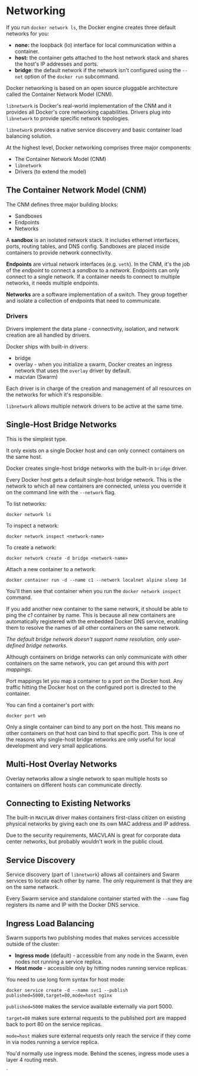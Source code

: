 # Networking

If you run `docker network ls`, the Docker engine creates three default networks for you:

- **none:** the loopback (lo) interface for local communication within a container.
- **host:** the container gets attached to the host network stack and shares the host's IP addresses and ports.
- **bridge**: the default network if the network isn't configured using the `--net` option of the `docker run` subcommand.

Docker networking is based on an open source pluggable architecture called the Container Network Model (CNM).

`libnetwork` is Docker's real-world implementation of the CNM and it provides all Docker's core networking capabilities. Drivers plug into `libnetwork` to provide specific network topologies.

`libnetwork` provides a native service discovery and basic container load balancing solution.

At the highest level, Docker networking comprises three major components:

- The Container Network Model (CNM)
- `libnetwork`
- Drivers (to extend the model)

## The Container Network Model (CNM)

The CNM defines three major building blocks:

- Sandboxes
- Endpoints
- Networks

A **sandbox** is an isolated network stack. It includes ethernet interfaces, ports, routing tables, and DNS config. Sandboxes are placed inside containers to provide network connectivity.

**Endpoints** are virtual network interfaces (e.g. `veth`). In the CNM, it's the job of the *endpoint* to connect a *sandbox* to a *network*. Endpoints can only connect to a single network. If a container needs to connect to multiple networks, it needs multiple endpoints.

**Networks** are a software implementation of a switch. They group together and isolate a collection of endpoints that need to communicate.

### Drivers

Drivers implement the data plane - connectivity, isolation, and network creation are all handled by drivers.

Docker ships with built-in drivers:

- bridge
- overlay - when you initialize a swarm, Docker creates an ingress network that uses the `overlay` driver by default.
- macvlan (Swarm)

Each driver is in charge of the creation and management of all resources on the networks for which it's responsible. 

`libnetwork` allows multiple network drivers to be active at the same time.

## Single-Host Bridge Networks

This is the simplest type.

It only exists on a single Docker host and can only connect containers on the same host.

Docker creates single-host bridge networks with the built-in `bridge` driver.

Every Docker host gets a default single-host bridge network. This is the network to which all new containers are connected, unless you override it on the command line with the `--network` flag.

To list networks:

`docker network ls`

To inspect a network:

`docker network inspect <network-name>`

To create a network:

`docker network create -d bridge <network-name>`

Attach a new container to a network:

`docker container run -d --name c1 --network localnet alpine sleep 1d`

You'll then see that container when you run the `docker network inspect` command.

If you add another new container to the same network, it should be able to ping the *c1* container by name. This is because all new containers are automatically registered with the embedded Docker DNS service, enabling them to resolve the names of all other containers on the same network.

*The default bridge network doesn't support name resolution, only user-defined bridge networks.*

Although containers on bridge networks can only communicate with other containers on the same network, you can get around this with *port mappings*.

Port mappings let you map a container to a port on the Docker host. Any traffic hitting the Docker host on the configured port is directed to the container.

You can find a container's port with:

`docker port web`

Only a single container can bind to any port on the host. This means no other containers on that host can bind to that specific port. This is one of the reasons why single-host bridge networks are only useful for local development and very small applications.

## Multi-Host Overlay Networks

Overlay networks allow a single network to span multiple hosts so containers on different hosts can communicate directly.

## Connecting to Existing Networks

The built-in `MACVLAN` driver makes containers first-class citizen on existing physical networks by giving each one its own MAC address and IP address.

Due to the security requirements, MACVLAN is great for corporate data center networks, but probably wouldn't work in the public cloud.

## Service Discovery

Service discovery (part of `libnetwork`) allows all containers and Swarm services to locate each other by name. The only requirement is that they are on the same network.

Every Swarm service and standalone container started with the `--name` flag registers its name and IP with the Docker DNS service.

## Ingress Load Balancing

Swarm supports two publishing modes that makes services accessible outside of the cluster:

- **Ingress mode** (default) - accessible from any node in the Swarm, even nodes not running a service replica.
- **Host mode** - accessible only by hitting nodes running service replicas.

You need to use long form syntax for host mode:

`docker service create -d --name svc1 --publish published=5000,target=80,mode=host nginx`

`published=5000` makes the service available externally via port 5000.

`target=80` makes sure external requests to the published port are mapped back to port 80 on the service replicas.

`mode=host` makes sure external requests only reach the service if they come in via nodes running a service replica.

You'd normally use ingress mode. Behind the scenes, ingress mode uses a layer 4 routing mesh.

`